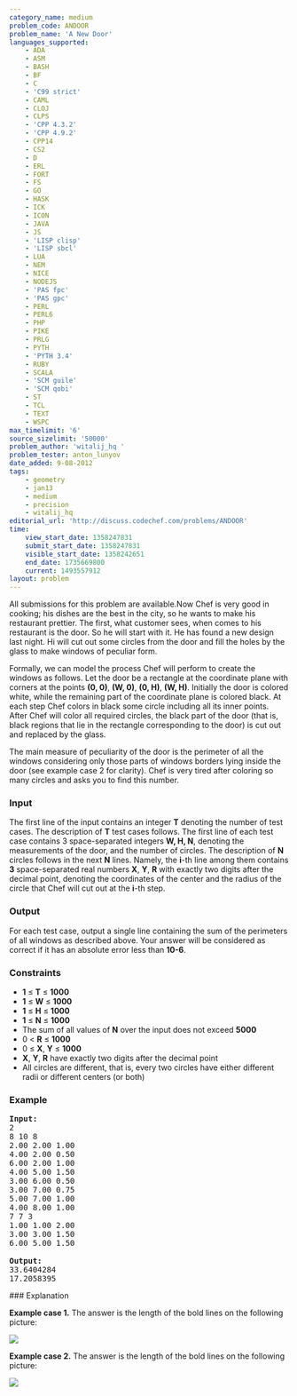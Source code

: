```yaml
---
category_name: medium
problem_code: ANDOOR
problem_name: 'A New Door'
languages_supported:
    - ADA
    - ASM
    - BASH
    - BF
    - C
    - 'C99 strict'
    - CAML
    - CLOJ
    - CLPS
    - 'CPP 4.3.2'
    - 'CPP 4.9.2'
    - CPP14
    - CS2
    - D
    - ERL
    - FORT
    - FS
    - GO
    - HASK
    - ICK
    - ICON
    - JAVA
    - JS
    - 'LISP clisp'
    - 'LISP sbcl'
    - LUA
    - NEM
    - NICE
    - NODEJS
    - 'PAS fpc'
    - 'PAS gpc'
    - PERL
    - PERL6
    - PHP
    - PIKE
    - PRLG
    - PYTH
    - 'PYTH 3.4'
    - RUBY
    - SCALA
    - 'SCM guile'
    - 'SCM qobi'
    - ST
    - TCL
    - TEXT
    - WSPC
max_timelimit: '6'
source_sizelimit: '50000'
problem_author: 'witalij_hq '
problem_tester: anton_lunyov
date_added: 9-08-2012
tags:
    - geometry
    - jan13
    - medium
    - precision
    - witalij_hq
editorial_url: 'http://discuss.codechef.com/problems/ANDOOR'
time:
    view_start_date: 1358247831
    submit_start_date: 1358247831
    visible_start_date: 1358242651
    end_date: 1735669800
    current: 1493557912
layout: problem
---
```

All submissions for this problem are available.Now Chef is very good in cooking; his dishes are the best in the city, so he wants to make his restaurant prettier. The first, what customer sees, when comes to his restaurant is the door. So he will start with it. He has found a new design last night. Hi will cut out some circles from the door and fill the holes by the glass to make windows of peculiar form.

Formally, we can model the process Chef will perform to create the windows as follows. Let the door be a rectangle at the coordinate plane with corners at the points **(0, 0)**, **(W, 0)**, **(0, H)**, **(W, H)**. Initially the door is colored white, while the remaining part of the coordinate plane is colored black. At each step Chef colors in black some circle including all its inner points. After Chef will color all required circles, the black part of the door (that is, black regions that lie in the rectangle corresponding to the door) is cut out and replaced by the glass.

The main measure of peculiarity of the door is the perimeter of all the windows considering only those parts of windows borders lying inside the door (see example case 2 for clarity). Chef is very tired after coloring so many circles and asks you to find this number.

### Input

The first line of the input contains an integer **T** denoting the number of test cases. The description of **T** test cases follows. The first line of each test case contains 3 space-separated integers **W, H, N**, denoting the measurements of the door, and the number of circles. The description of **N** circles follows in the next **N** lines. Namely, the **i**-th line among them contains **3** space-separated real numbers **X**, **Y**, **R** with exactly two digits after the decimal point, denoting the coordinates of the center and the radius of the circle that Chef will cut out at the **i**-th step.

### Output

For each test case, output a single line containing the sum of the perimeters of all windows as described above. Your answer will be considered as correct if it has an absolute error less than **10-6**.

### Constraints

- **1** ≤ **T** ≤ **1000**
- **1** ≤ **W** ≤ **1000**
- **1** ≤ **H** ≤ **1000**
- **1** ≤ **N** ≤ **1000**
- The sum of all values of **N** over the input does not exceed **5000**
- 0 < **R** ≤ **1000**
- 0 ≤ **X**, **Y** ≤ **1000**
- **X**, **Y**, **R** have exactly two digits after the decimal point
- All circles are different, that is, every two circles have either different radii or different centers (or both)

### Example

<pre><b>Input:</b>
2
8 10 8
2.00 2.00 1.00
4.00 2.00 0.50
6.00 2.00 1.00
4.00 5.00 1.50
3.00 6.00 0.50
3.00 7.00 0.75
5.00 7.00 1.00
4.00 8.00 1.00
7 7 3
1.00 1.00 2.00
3.00 3.00 1.50
6.00 5.00 1.50

<b>Output:</b>
33.6404284
17.2058395
</pre>### Explanation

**Example case 1.** The answer is the length of the bold lines on the following picture:

![](http://www.codechef.com/download/ANDOOR_Ex2.jpg)

**Example case 2.** The answer is the length of the bold lines on the following picture:

![](http://www.codechef.com/download/ANDOOR_Ex1.jpg)
